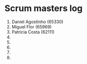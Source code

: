 # Scrum masters log
1. Daniel Agostinho (65330)
2. Miguel Flor (65969)
3. Patrícia Costa (62111)
4.
5.
6.
7.
8.

